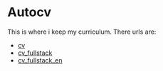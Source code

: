 # Autocv
This is where i keep my curriculum. There urls are:
- [cv](https://diegorezm.github.io/curriculum/cv.pdf)
- [cv_fullstack](https://diegorezm.github.io/curriculum/cv_fullstack.pdf) 
- [cv_fullstack_en](https://diegorezm.github.io/curriculum/cv_fullstack_en.pdf) 
